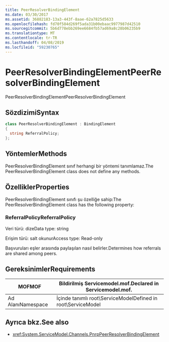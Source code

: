 ```yaml
---
title: PeerResolverBindingElement
ms.date: 03/30/2017
ms.assetid: 36882183-13a3-443f-8aae-62a7825d5633
ms.openlocfilehash: fd70f584d269f5ada31b00ebaac9977987d42510
ms.sourcegitcommit: 5b6d778ebb269ee6684fb57ad69a8c28b06235b9
ms.translationtype: MT
ms.contentlocale: tr-TR
ms.lasthandoff: 04/08/2019
ms.locfileid: "59230765"
---
```

# <a name="peerresolverbindingelement"></a><span data-ttu-id="acb51-102">PeerResolverBindingElement</span><span class="sxs-lookup"><span data-stu-id="acb51-102">PeerResolverBindingElement</span></span>
<span data-ttu-id="acb51-103">PeerResolverBindingElement</span><span class="sxs-lookup"><span data-stu-id="acb51-103">PeerResolverBindingElement</span></span>  
  
## <a name="syntax"></a><span data-ttu-id="acb51-104">Sözdizimi</span><span class="sxs-lookup"><span data-stu-id="acb51-104">Syntax</span></span>  
  
```csharp
class PeerResolverBindingElement : BindingElement  
{  
  string ReferralPolicy;  
};  
```  
  
## <a name="methods"></a><span data-ttu-id="acb51-105">Yöntemler</span><span class="sxs-lookup"><span data-stu-id="acb51-105">Methods</span></span>  
 <span data-ttu-id="acb51-106">PeerResolverBindingElement sınıf herhangi bir yöntemi tanımlamaz.</span><span class="sxs-lookup"><span data-stu-id="acb51-106">The PeerResolverBindingElement class does not define any methods.</span></span>  
  
## <a name="properties"></a><span data-ttu-id="acb51-107">Özellikler</span><span class="sxs-lookup"><span data-stu-id="acb51-107">Properties</span></span>  
 <span data-ttu-id="acb51-108">PeerResolverBindingElement sınıfı şu özelliğe sahip:</span><span class="sxs-lookup"><span data-stu-id="acb51-108">The PeerResolverBindingElement class has the following property:</span></span>  
  
### <a name="referralpolicy"></a><span data-ttu-id="acb51-109">ReferralPolicy</span><span class="sxs-lookup"><span data-stu-id="acb51-109">ReferralPolicy</span></span>  
 <span data-ttu-id="acb51-110">Veri türü: dize</span><span class="sxs-lookup"><span data-stu-id="acb51-110">Data type: string</span></span>  
  
 <span data-ttu-id="acb51-111">Erişim türü: salt okunur</span><span class="sxs-lookup"><span data-stu-id="acb51-111">Access type: Read-only</span></span>  
  
 <span data-ttu-id="acb51-112">Başvuruları eşler arasında paylaşılan nasıl belirler.</span><span class="sxs-lookup"><span data-stu-id="acb51-112">Determines how referrals are shared among peers.</span></span>  
  
## <a name="requirements"></a><span data-ttu-id="acb51-113">Gereksinimler</span><span class="sxs-lookup"><span data-stu-id="acb51-113">Requirements</span></span>  
  
|<span data-ttu-id="acb51-114">MOF</span><span class="sxs-lookup"><span data-stu-id="acb51-114">MOF</span></span>|<span data-ttu-id="acb51-115">Bildirilmiş Servicemodel.mof.</span><span class="sxs-lookup"><span data-stu-id="acb51-115">Declared in Servicemodel.mof.</span></span>|  
|---------|-----------------------------------|  
|<span data-ttu-id="acb51-116">Ad Alanı</span><span class="sxs-lookup"><span data-stu-id="acb51-116">Namespace</span></span>|<span data-ttu-id="acb51-117">İçinde tanımlı root\ServiceModel</span><span class="sxs-lookup"><span data-stu-id="acb51-117">Defined in root\ServiceModel</span></span>|  
  
## <a name="see-also"></a><span data-ttu-id="acb51-118">Ayrıca bkz.</span><span class="sxs-lookup"><span data-stu-id="acb51-118">See also</span></span>

- <xref:System.ServiceModel.Channels.PnrpPeerResolverBindingElement>
